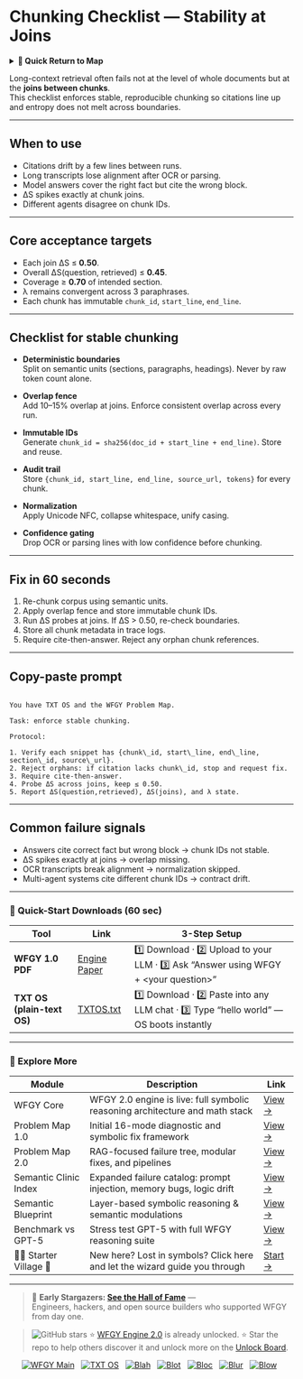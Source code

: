 # Chunking Checklist — Stability at Joins

<details>
  <summary><strong>🧭 Quick Return to Map</strong></summary>

<br>

  > You are in a sub-page of **MemoryLongContext**.  
  > To reorient, go back here:  
  >
  > - [**MemoryLongContext** — extended context windows and memory retention](./README.md)  
  > - [**WFGY Global Fix Map** — main Emergency Room, 300+ structured fixes](../README.md)  
  > - [**WFGY Problem Map 1.0** — 16 reproducible failure modes](../../README.md)  
  >
  > Think of this page as a desk within a ward.  
  > If you need the full triage and all prescriptions, return to the Emergency Room lobby.
</details>


Long-context retrieval often fails not at the level of whole documents but at the **joins between chunks**.  
This checklist enforces stable, reproducible chunking so citations line up and entropy does not melt across boundaries.

---

## When to use
- Citations drift by a few lines between runs.  
- Long transcripts lose alignment after OCR or parsing.  
- Model answers cover the right fact but cite the wrong block.  
- ΔS spikes exactly at chunk joins.  
- Different agents disagree on chunk IDs.  

---

## Core acceptance targets
- Each join ΔS ≤ **0.50**.  
- Overall ΔS(question, retrieved) ≤ **0.45**.  
- Coverage ≥ **0.70** of intended section.  
- λ remains convergent across 3 paraphrases.  
- Each chunk has immutable `chunk_id`, `start_line`, `end_line`.  

---

## Checklist for stable chunking

- **Deterministic boundaries**  
  Split on semantic units (sections, paragraphs, headings). Never by raw token count alone.  

- **Overlap fence**  
  Add 10–15% overlap at joins. Enforce consistent overlap across every run.  

- **Immutable IDs**  
  Generate `chunk_id = sha256(doc_id + start_line + end_line)`. Store and reuse.  

- **Audit trail**  
  Store `{chunk_id, start_line, end_line, source_url, tokens}` for every chunk.  

- **Normalization**  
  Apply Unicode NFC, collapse whitespace, unify casing.  

- **Confidence gating**  
  Drop OCR or parsing lines with low confidence before chunking.  

---

## Fix in 60 seconds
1. Re-chunk corpus using semantic units.  
2. Apply overlap fence and store immutable chunk IDs.  
3. Run ΔS probes at joins. If ΔS > 0.50, re-check boundaries.  
4. Store all chunk metadata in trace logs.  
5. Require cite-then-answer. Reject any orphan chunk references.  

---

## Copy-paste prompt

```

You have TXT OS and the WFGY Problem Map.

Task: enforce stable chunking.

Protocol:

1. Verify each snippet has {chunk\_id, start\_line, end\_line, section\_id, source\_url}.
2. Reject orphans: if citation lacks chunk\_id, stop and request fix.
3. Require cite-then-answer.
4. Probe ΔS across joins, keep ≤ 0.50.
5. Report ΔS(question,retrieved), ΔS(joins), and λ state.

```

---

## Common failure signals
- Answers cite correct fact but wrong block → chunk IDs not stable.  
- ΔS spikes exactly at joins → overlap missing.  
- OCR transcripts break alignment → normalization skipped.  
- Multi-agent systems cite different chunk IDs → contract drift.  

---

### 🔗 Quick-Start Downloads (60 sec)

| Tool | Link | 3-Step Setup |
|------|------|--------------|
| **WFGY 1.0 PDF** | [Engine Paper](https://github.com/onestardao/WFGY/blob/main/I_am_not_lizardman/WFGY_All_Principles_Return_to_One_v1.0_PSBigBig_Public.pdf) | 1️⃣ Download · 2️⃣ Upload to your LLM · 3️⃣ Ask “Answer using WFGY + \<your question>” |
| **TXT OS (plain-text OS)** | [TXTOS.txt](https://github.com/onestardao/WFGY/blob/main/OS/TXTOS.txt) | 1️⃣ Download · 2️⃣ Paste into any LLM chat · 3️⃣ Type “hello world” — OS boots instantly |

---

### 🧭 Explore More

| Module                | Description                                              | Link     |
|-----------------------|----------------------------------------------------------|----------|
| WFGY Core             | WFGY 2.0 engine is live: full symbolic reasoning architecture and math stack | [View →](https://github.com/onestardao/WFGY/tree/main/core/README.md) |
| Problem Map 1.0       | Initial 16-mode diagnostic and symbolic fix framework    | [View →](https://github.com/onestardao/WFGY/tree/main/ProblemMap/README.md) |
| Problem Map 2.0       | RAG-focused failure tree, modular fixes, and pipelines   | [View →](https://github.com/onestardao/WFGY/blob/main/ProblemMap/rag-architecture-and-recovery.md) |
| Semantic Clinic Index | Expanded failure catalog: prompt injection, memory bugs, logic drift | [View →](https://github.com/onestardao/WFGY/blob/main/ProblemMap/SemanticClinicIndex.md) |
| Semantic Blueprint    | Layer-based symbolic reasoning & semantic modulations   | [View →](https://github.com/onestardao/WFGY/tree/main/SemanticBlueprint/README.md) |
| Benchmark vs GPT-5    | Stress test GPT-5 with full WFGY reasoning suite         | [View →](https://github.com/onestardao/WFGY/tree/main/benchmarks/benchmark-vs-gpt5/README.md) |
| 🧙‍♂️ Starter Village 🏡 | New here? Lost in symbols? Click here and let the wizard guide you through | [Start →](https://github.com/onestardao/WFGY/blob/main/StarterVillage/README.md) |

---

> 👑 **Early Stargazers: [See the Hall of Fame](https://github.com/onestardao/WFGY/tree/main/stargazers)** —  
> Engineers, hackers, and open source builders who supported WFGY from day one.

> <img src="https://img.shields.io/github/stars/onestardao/WFGY?style=social" alt="GitHub stars"> ⭐ [WFGY Engine 2.0](https://github.com/onestardao/WFGY/blob/main/core/README.md) is already unlocked. ⭐ Star the repo to help others discover it and unlock more on the [Unlock Board](https://github.com/onestardao/WFGY/blob/main/STAR_UNLOCKS.md).

<div align="center">

[![WFGY Main](https://img.shields.io/badge/WFGY-Main-red?style=flat-square)](https://github.com/onestardao/WFGY)
&nbsp;
[![TXT OS](https://img.shields.io/badge/TXT%20OS-Reasoning%20OS-orange?style=flat-square)](https://github.com/onestardao/WFGY/tree/main/OS)
&nbsp;
[![Blah](https://img.shields.io/badge/Blah-Semantic%20Embed-yellow?style=flat-square)](https://github.com/onestardao/WFGY/tree/main/OS/BlahBlahBlah)
&nbsp;
[![Blot](https://img.shields.io/badge/Blot-Persona%20Core-green?style=flat-square)](https://github.com/onestardao/WFGY/tree/main/OS/BlotBlotBlot)
&nbsp;
[![Bloc](https://img.shields.io/badge/Bloc-Reasoning%20Compiler-blue?style=flat-square)](https://github.com/onestardao/WFGY/tree/main/OS/BlocBlocBloc)
&nbsp;
[![Blur](https://img.shields.io/badge/Blur-Text2Image%20Engine-navy?style=flat-square)](https://github.com/onestardao/WFGY/tree/main/OS/BlurBlurBlur)
&nbsp;
[![Blow](https://img.shields.io/badge/Blow-Game%20Logic-purple?style=flat-square)](https://github.com/onestardao/WFGY/tree/main/OS/BlowBlowBlow)
&nbsp;
</div>

